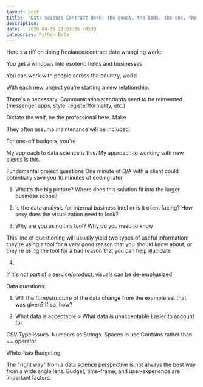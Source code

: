```yaml
---
layout: post
title:  "Data Science Contract Work: the goods, the bads, the dos, the definitely dos"
description: 
date:   2020-04-30 21:03:36 +0530
categories: Python Data 
---
```


Here's a riff on doing freelance/contract data wrangling work:

You get a windows into esoteric fields and businesses

You can work with people across the country, world

With each new project you're starting a new relationship. 

There's a necessary. Communication standards need to be reinvented (messenger apps, style, register/formality, etc.)

Dictate the wolf, be the professional here. Make 

They often assume maintenance will be included. 

For one-off budgets, you're 

My approach to data science is this.
My approach to working with new clients is this.

Fundamental project questions 
One minute of Q/A with a client could potentially save you 10 minutes of coding later

1. What's the big picture? Where does this solution fit into the larger business scope?

2. Is the data analysis for internal business intel or is it client facing? How sexy does the visualization need to look? 

3. Why are you using this tool? Why do you need to know 

This line of questioning will usually yield two types of useful information: they're using a tool for a very good reason that you should know about, or they're using the tool for a bad reason that you can help illucidate

4. 

If it's not part of a service/product, visuals can be de-emphasized

Data questions:
1. Will the form/structure of the data change from the example set that was given? If so, how?

2. What data is acceptable > What data is unacceptable
Easier to account for 

CSV
Type issues. Numbers as Strings. Spaces in 
use Contains rather than == operator

White-lists
Budgeting: 

The "right way" from a data science perspective is not always the best way from a wide angle lens. Budget, time-frame, and user-experience are important factors. 